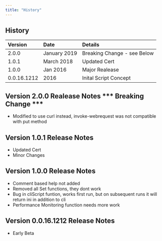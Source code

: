 ```yaml
---
title: "History"
---
```


## History

| Version      | Date          | Details                              | 
|:---------    |:------        |:-----------------                    | 
| 2.0.0        | January 2019  | Breaking Change - see Below          | 
| 1.0.1        | March 2018    | Updated Cert                         | 
| 1.0.0        | Jan 2016      | Major Realease                       | 
| 0.0.16.1212  | 2016          | Inital Script Concept                | 


## Version 2.0.0 Realease Notes *** Breaking Change ***
 - Modified to use curl instead, invoke-webrequest was not compatible with put method

## Version 1.0.1 Release Notes
 - Updated Cert
 - Minor Changes 

## Version 1.0.0 Release Notes
 - Comment based help not added
 - Removed all Set functions, they dont work 
 - Bug in cliScript funtion, works first run, but on subsequent runs it will return ini in addition to cli 
 - Performance Monitoring function needs more work

## Version 0.0.16.1212 Release Notes
 - Early Beta
